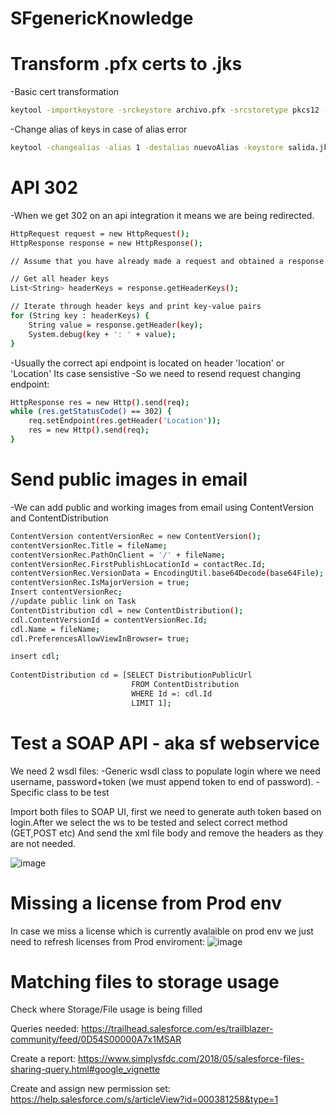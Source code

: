 # SFgenericKnowledge

# Transform .pfx certs to .jks 


-Basic cert transformation
```bash
keytool -importkeystore -srckeystore archivo.pfx -srcstoretype pkcs12 -destkeystore salida.jks -deststoretype JKS

```

-Change alias of keys in case of alias error

```bash
keytool -changealias -alias 1 -destalias nuevoAlias -keystore salida.jks
```

# API 302


-When we get 302 on an api integration it means we are being redirected.

```bash
HttpRequest request = new HttpRequest();
HttpResponse response = new HttpResponse();

// Assume that you have already made a request and obtained a response

// Get all header keys
List<String> headerKeys = response.getHeaderKeys();

// Iterate through header keys and print key-value pairs
for (String key : headerKeys) {
    String value = response.getHeader(key);
    System.debug(key + ': ' + value);
}
```

-Usually the correct api endpoint is located on header 'location' or 'Location' Its case sensistive
-So we need to resend request changing endpoint:

```bash
HttpResponse res = new Http().send(req);
while (res.getStatusCode() == 302) {
    req.setEndpoint(res.getHeader('Location'));
    res = new Http().send(req);
}
```


# Send public images in email

-We can add public and working images from email using ContentVersion and ContentDistribution

```bash
ContentVersion contentVersionRec = new ContentVersion();
contentVersionRec.Title = fileName;
contentVersionRec.PathOnClient = '/' + fileName;
contentVersionRec.FirstPublishLocationId = contactRec.Id;
contentVersionRec.VersionData = EncodingUtil.base64Decode(base64File);
contentVersionRec.IsMajorVersion = true;
Insert contentVersionRec;
//update public link on Task
ContentDistribution cdl = new ContentDistribution();
cdl.ContentVersionId = contentVersionRec.Id;
cdl.Name = fileName;
cdl.PreferencesAllowViewInBrowser= true;

insert cdl;
  
ContentDistribution cd = [SELECT DistributionPublicUrl 
                           FROM ContentDistribution 
                           WHERE Id =: cdl.Id 
                           LIMIT 1];
```

# Test a SOAP API - aka sf webservice

We need 2 wsdl files:
-Generic wsdl class to populate login where we need username, password+token (we must append token to end of password).
-Specific class to be test 

Import both files to SOAP UI, first we need to generate auth token based on login.After we select the ws to be tested and select correct method (GET,POST etc) And send the xml file body and remove the headers as they are not needed.

![image](https://github.com/psagredo99/SFgenericKnowledge/assets/72439144/cebec758-5578-46fa-8a07-3b4bd9f6b65b)


# Missing a license from Prod env

In case we miss a license which is currently avalaible on prod env we just need to refresh licenses from Prod enviroment:
![image](https://github.com/user-attachments/assets/6ed1ccfe-8a54-42c4-b5a1-7d27354f961d)

# Matching files to storage usage

Check where Storage/File usage is being filled 

Queries needed:
https://trailhead.salesforce.com/es/trailblazer-community/feed/0D54S00000A7x1MSAR

Create a report:
https://www.simplysfdc.com/2018/05/salesforce-files-sharing-query.html#google_vignette

Create and assign new permission set:
https://help.salesforce.com/s/articleView?id=000381258&type=1

